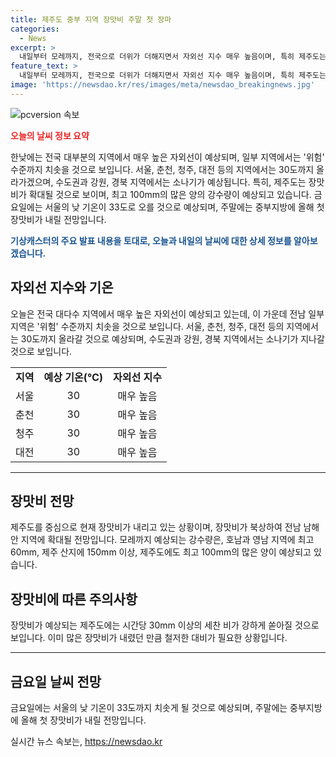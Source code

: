 ```yaml
---
title: 제주도 중부 지역 장맛비 주말 첫 장마
categories:
  - News
excerpt: >
  내일부터 모레까지, 전국으로 더위가 더해지면서 자외선 지수 매우 높음이며, 특히 제주도는 위험 수준. 서울, 춘천, 청주, 대전은 30도까지 치솟고, 제주도에 150mm 이상의 많은 비가 내릴 전망. 특히 제주도는 돌풍과 벼락을 동반한 시간당 30mm 이상의 세찬 비에 대비가 필요. 주말에는 중부지방에 올해 첫 장맛비가 예상되고, 서울은 33도까지 치솟을 예상됩니다.
feature_text: >
  내일부터 모레까지, 전국으로 더위가 더해지면서 자외선 지수 매우 높음이며, 특히 제주도는 위험 수준. 서울, 춘천, 청주, 대전은 30도까지 치솟고, 제주도에 150mm 이상의 많은 비가 내릴 전망. 특히 제주도는 돌풍과 벼락을 동반한 시간당 30mm 이상의 세찬 비에 대비가 필요. 주말에는 중부지방에 올해 첫 장맛비가 예상되고, 서울은 33도까지 치솟을 예상됩니다.
image: 'https://newsdao.kr/res/images/meta/newsdao_breakingnews.jpg'
---
```


<p><img src="https://newsdao.kr/res/images/meta/newsdao_breakingnews.jpg" alt="pcversion 속보" /></p>

<p><b><span style="color: #ee2323;">오늘의 날씨 정보 요약</span></b></p>

<p>한낮에는 전국 대부분의 지역에서 매우 높은 자외선이 예상되며, 일부 지역에서는 '위험' 수준까지 치솟을 것으로 보입니다. 서울, 춘천, 청주, 대전 등의 지역에서는 30도까지 올라가겠으며, 수도권과 강원, 경북 지역에서는 소나기가 예상됩니다. 특히, 제주도는 장맛비가 확대될 것으로 보이며, 최고 100mm의 많은 양의 강수량이 예상되고 있습니다. 금요일에는 서울의 낮 기온이 33도로 오를 것으로 예상되며, 주말에는 중부지방에 올해 첫 장맛비가 내릴 전망입니다.</p>

<p><b><span style="color: #1a5490;">기상캐스터의 주요 발표 내용을 토대로, 오늘과 내일의 날씨에 대한 상세 정보를 알아보겠습니다.</span></b></p>

<h2 data-ke-size="size26">자외선 지수와 기온</h2>

<p>오늘은 전국 대다수 지역에서 매우 높은 자외선이 예상되고 있는데, 이 가운데 전남 일부 지역은 '위험' 수준까지 치솟을 것으로 보입니다. 서울, 춘천, 청주, 대전 등의 지역에서는 30도까지 올라갈 것으로 예상되며, 수도권과 강원, 경북 지역에서는 소나기가 지나갈 것으로 보입니다.</p>

<table>
  <tr>
    <td style="text-align: center; height: 17px;"><b>지역</b></td>
    <td style="text-align: center; height: 17px;"><b>예상 기온(℃)</b></td>
    <td style="text-align: center; height: 17px;"><b>자외선 지수</b></td>
  </tr>
  <tr>
    <td style="text-align: center; height: 17px;">서울</td>
    <td style="text-align: center; height: 17px;">30</td>
    <td style="text-align: center; height: 17px;">매우 높음</td>
  </tr>
  <tr>
    <td style="text-align: center; height: 17px;">춘천</td>
    <td style="text-align: center; height: 17px;">30</td>
    <td style="text-align: center; height: 17px;">매우 높음</td>
  </tr>
  <tr>
    <td style="text-align: center; height: 17px;">청주</td>
    <td style="text-align: center; height: 17px;">30</td>
    <td style="text-align: center; height: 17px;">매우 높음</td>
  </tr>
  <tr>
    <td style="text-align: center; height: 17px;">대전</td>
    <td style="text-align: center; height: 17px;">30</td>
    <td style="text-align: center; height: 17px;">매우 높음</td>
  </tr>
</table>

<hr>

<h2 data-ke-size="size26">장맛비 전망</h2>

<p>제주도를 중심으로 현재 장맛비가 내리고 있는 상황이며, 장맛비가 북상하여 전남 남해안 지역에 확대될 전망입니다. 모레까지 예상되는 강수량은, 호남과 영남 지역에 최고 60mm, 제주 산지에 150mm 이상, 제주도에도 최고 100mm의 많은 양이 예상되고 있습니다.</p>

<h2 data-ke-size="size26">장맛비에 따른 주의사항</h2>

<p>장맛비가 예상되는 제주도에는 시간당 30mm 이상의 세찬 비가 강하게 쏟아질 것으로 보입니다. 이미 많은 장맛비가 내렸던 만큼 철저한 대비가 필요한 상황입니다.</p>

<hr>

<h2 data-ke-size="size26">금요일 날씨 전망</h2>

<p>금요일에는 서울의 낮 기온이 33도까지 치솟게 될 것으로 예상되며, 주말에는 중부지방에 올해 첫 장맛비가 내릴 전망입니다.</p>
실시간 뉴스 속보는, <a href="https://newsdao.kr" rel="dofollow">https://newsdao.kr</a>



